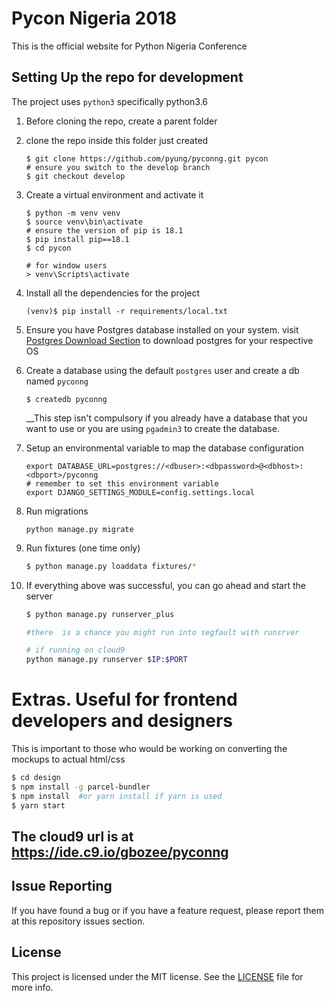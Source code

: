 # Pycon Nigeria 2018

This is the official website for Python Nigeria Conference

## Setting Up the repo for development
The project uses `python3` specifically python3.6

1. Before cloning the repo, create a parent folder

2. clone the repo inside this folder just created 
    ```
    $ git clone https://github.com/pyung/pyconng.git pycon
    # ensure you switch to the develop branch
    $ git checkout develop
    ```

3. Create a virtual environment and activate it 
    ``` 
    $ python -m venv venv
    $ source venv\bin\activate
    # ensure the version of pip is 18.1
    $ pip install pip==18.1
    $ cd pycon
    
    # for window users
    > venv\Scripts\activate
    ```
4. Install all the dependencies for the project
    ```
    (venv)$ pip install -r requirements/local.txt  
    ```
5. Ensure you have Postgres database installed on your system. visit [Postgres Download Section](https://www.postgresql.org/download/)
to download postgres for your respective OS

6. Create a database using the default `postgres` user and create a db named `pyconng`
    ```
    $ createdb pyconng

    ```
    __This step isn't compulsory if you already have a database that you want to use or you are 
    using `pgadmin3` to create the database.

7. Setup an environmental variable to map the database configuration
    ```
    export DATABASE_URL=postgres://<dbuser>:<dbpassword>@<dbhost>:<dbport>/pyconng
    # remember to set this environment variable
    export DJANGO_SETTINGS_MODULE=config.settings.local
    ```
8. Run migrations
    ```
    python manage.py migrate
    ```
9. Run fixtures (one time only)

    ```bash
    $ python manage.py loaddata fixtures/*
    ```
10. If everything above was successful, you can go ahead and start the server
    ```bash
    $ python manage.py runserver_plus 
    
    #there  is a chance you might run into segfault with runsrver

    # if running on cloud9
    python manage.py runserver $IP:$PORT
    ```

# Extras. Useful for frontend developers and designers
This is important to those who would be working on converting
the mockups to actual html/css

```bash
$ cd design
$ npm install -g parcel-bundler
$ npm install  #or yarn install if yarn is used
$ yarn start
```

## The cloud9 url is at https://ide.c9.io/gbozee/pyconng

## Issue Reporting

If you have found a bug or if you have a feature request, please report them at this repository issues section.

## License
This project is licensed under the MIT license. See the [LICENSE](LICENSE) file for more info.
